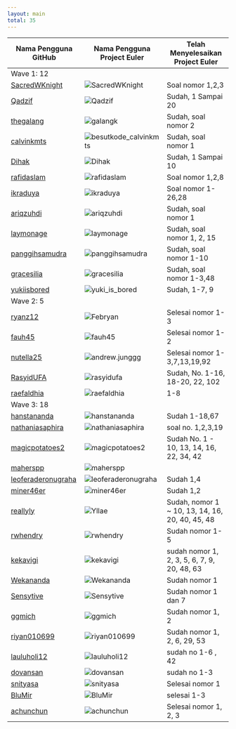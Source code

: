 ```yaml
---
layout: main
total: 35
---
```

| Nama Pengguna GitHub          | Nama Pengguna Project Euler     | Telah Menyelesaikan Project Euler |
| ----------------------------- | ------------------------------- | --------------------------------- |
| Wave 1: 12
| [SacredWKnight](https://sacredwknight.github.io)  | ![SacredWKnight](http://projecteuler.net/profile/SacredWKnight.png) | Soal nomor 1,2,3   |
| [Qadzif](https://Qadzif.github.io)  | ![Qadzif](http://projecteuler.net/profile/Qadzif.png)  | Sudah, 1 Sampai 20 |
| [thegalang](https://thegalang.github.io) | ![galangk](http://projecteuler.net/profile/galangk.png) | Sudah, soal nomor 2 
| [calvinkmts](https://calvinkmts.github.io) | ![besutkode_calvinkmts](http://projecteuler.net/profile/besutkode_calvinkmts.png) | Sudah, soal nomor 1	|
| [Dihak](https://dihak.github.io) | ![Dihak](http://projecteuler.net/profile/Dihak.png) | Sudah, 1 Sampai 10  |
| [rafidaslam](https://rafidaslam.github.io) | ![rafidaslam](http://projecteuler.net/profile/rafidaslam.png) | Soal nomor 1,2,8        |
| [ikraduya](https://ikraduya.github.io) | ![ikraduya](http://projecteuler.net/profile/ikraduya.png)  | Soal nomor 1-26,28        |
| [ariqzuhdi](https://ariqzuhdi.github.io/besutkode/) | ![ariqzuhdi](http://projecteuler.net/profile/ariqzuhdi.png) | Sudah, soal nomor 1        |
| [laymonage](https://laymonage.github.io) | ![laymonage](http://projecteuler.net/profile/laymonage.png)  | Sudah, soal nomor 1, 2, 15
| [panggihsamudra](https://panggihsamudra.github.io) | ![panggihsamudra](http://projecteuler.net/profile/panggihsamudra.png)  | Sudah, soal nomor 1-10        |
| [gracesilia](https://gracesilia.github.io) | ![gracesilia](http://projecteuler.net/profile/gracesilia.png) | Sudah, soal nomor 1-3,48        |
| [yukiisbored](https://yukiisbored.github.io) | ![yuki_is_bored](http://projecteuler.net/profile/yuki_is_bored.png) | Sudah, 1-7, 9 |
| Wave 2: 5
| [ryanz12](https://ryanz12.github.io) | ![Febryan](http://projecteuler.net/profile/Febryan.png)  | Selesai nomor 1-3 |
| [fauh45](https://fauh45.github.io) | ![fauh45](http://projecteuler.net/profile/fauh45.png) | Selesai nomor 1-2 |
| [nutella25](https://nutella25.github.io) | ![andrew.junggg](http://projecteuler.net/profile/andrew.junggg.png)  | Selesai nomor 1-3,7,13,19,92 |
| [RasyidUFA](https://rasyidufa.github.io) | ![rasyidufa](http://projecteuler.net/profile/rasyidufa.png) | Sudah, No. 1-16, 18-20, 22, 102 |
| [raefaldhia](https://raefaldhia.github.io) | ![raefaldhia](http://projecteuler.net/profile/raefaldhia.png)  | 1-8 |
| Wave 3: 18
| [hanstananda](https://hanstananda.github.io) | ![hanstananda](http://projecteuler.net/profile/hanstananda.png)  |Sudah 1-18,67|
| [nathaniasaphira](https://nathaniasaphira.github.io) | ![nathaniasaphira](http://projecteuler.net/profile/nathaniasaphira.png) | soal no. 1,2,3,19 |
| [magicpotatoes2](https://magicpotatoes2.github.io) | ![magicpotatoes2](http://projecteuler.net/profile/magicpotatoes2.png) | Sudah No. 1 - 10, 13, 14, 16, 22, 34, 42|
| [maherspp](https://maherspp.github.io) | ![maherspp](http://projecteuler.net/profile/maherspp.png) |  |
| [leoferaderonugraha](https://leoferaderonugraha.github.io) | ![leoferaderonugraha](http://projecteuler.net/profile/leoferaderonugraha.png)  | Sudah 1,4|
| [miner46er](https://miner46er.github.io) | ![miner46er](http://projecteuler.net/profile/miner46er.png) | Sudah 1,2 |
| [reallyly](https://reallyly.github.io) | ![Yllae](http://projecteuler.net/profile/Yllae.png) | Sudah, nomor 1 ~ 10, 13, 14, 16, 20, 40, 45, 48 |
| [rwhendry](https://rwhendry.github.io) | ![rwhendry](http://projecteuler.net/profile/rwhendry.png) | Sudah nomor 1-5 |
| [kekavigi](https://kekavigi.github.io) | ![kekavigi](http://projecteuler.net/profile/kekavigi.png) | sudah nomor 1, 2, 3, 5, 6, 7, 9, 20, 48, 63 |
| [Wekananda](https://wekananda.github.io/) | ![Wekananda](http://projecteuler.net/profile/Wekananda.png) | Sudah nomor 1 |
| [Sensytive](https://Sensytive.github.io/) | ![Sensytive](http://projecteuler.net/profile/Sensytive.png) | Sudah nomor 1 dan 7 |
| [ggmich](https://ggmich.github.io/) | ![ggmich](http://projecteuler.net/profile/ggmich.png) | Sudah nomor 1, 2 |
| [riyan010699](https://riyan010699.github.io/) | ![riyan010699](http://projecteuler.net/profile/riyan010699.png) | Sudah nomor 1, 2, 6, 29, 53|
| [lauluholi12](https://lauluholi12.github.io/) | ![lauluholi12](http://projecteuler.net/profile/lauluholi12.png) | sudah no 1-6 , 42 |
| [dovansan](https://dovansan.github.io/) | ![dovansan](http://projecteuler.net/profile/dovansan.png) | sudah no 1-3 |
| [snityasa](https://snityasa.github.io) | ![snityasa](http://projecteuler.net/profile/snityasa.png) | Selesai nomor 1|
| [BluMir](https://blumir.github.io/) | ![BluMir](http://projecteuler.net/profile/BluMir.png) | selesai 1-3 | 
| [achunchun](https://achunchun.github.io/) | ![achunchun](http://projecteuler.net/profile/achunchun.png) | Selesai nomor 1, 2, 3 |
